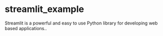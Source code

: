 # streamlit_example
Streamlit is a powerful and easy to use Python library for developing web based applications..
